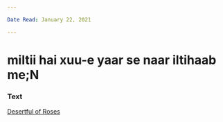 ```yaml
---

Date Read: January 22, 2021

---
```


# miltii hai xuu-e yaar se naar iltihaab me;N

### Text
[Desertful of Roses](http://www.columbia.edu/itc/mealac/pritchett/00ghalib/097/index_097.html)

